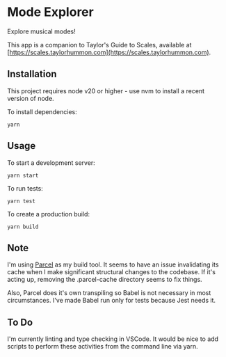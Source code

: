 # Mode Explorer

Explore musical modes!

This app is a companion to <emph>Taylor's Guide to Scales</emph>, available at\
[https://scales.taylorhummon.com](https://scales.taylorhummon.com).

## Installation

This project requires node v20 or higher - use nvm to install a recent version of node.

To install dependencies:
```
yarn
```

## Usage

To start a development server:
```
yarn start
```

To run tests:
```
yarn test
```

To create a production build:
```
yarn build
```

## Note

I'm using [Parcel](https://parceljs.org/) as my build tool. It seems to have an issue invalidating
its cache when I make significant structural changes to the codebase. If it's acting up,
removing the .parcel-cache directory seems to fix things.

Also, Parcel does it's own transpiling so Babel is not necessary in most circumstances. I've
made Babel run only for tests because Jest needs it.

## To Do

I'm currently linting and type checking in VSCode. It would be nice to add scripts to perform
these activities from the command line via yarn.
